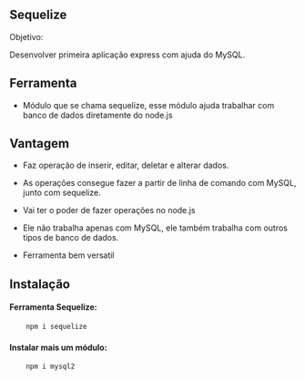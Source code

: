 ## Sequelize

Objetivo: 

Desenvolver primeira aplicação express com ajuda do MySQL.

## Ferramenta

* Módulo que se chama sequelize, esse módulo ajuda trabalhar com banco de dados diretamente do node.js

## Vantagem

* Faz operação de inserir, editar, deletar e alterar dados.

* As operações consegue fazer a partir de linha de comando com MySQL, junto com sequelize.

* Vai ter o poder de fazer operações no node.js

* Ele não trabalha apenas com MySQL, ele também trabalha com outros tipos de banco de dados.

* Ferramenta bem versatil

## Instalação

#### Ferramenta Sequelize:

```js
    npm i sequelize
```

#### Instalar mais um módulo:

```js
    npm i mysql2
```
